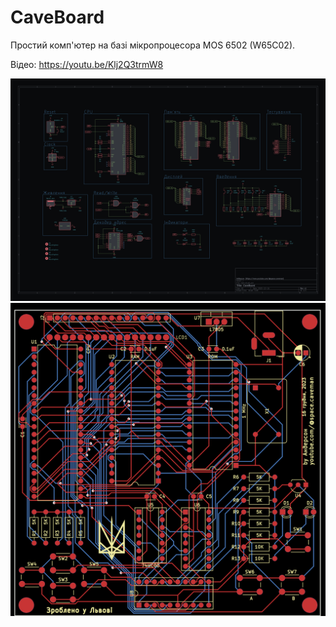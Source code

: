 # CaveBoard

Простий комп'ютер на базі мікропроцесора MOS 6502 (W65C02).

Відео: <https://youtu.be/Klj2Q3trmW8>

![Schematic](./img/schematic.png)
![PCB](./img/pcb.png)
